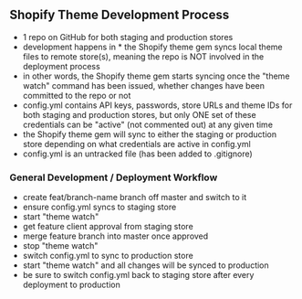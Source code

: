 ## Shopify Theme Development Process

* 1 repo on GitHub for both staging and production stores
* development happens in * the Shopify theme gem syncs local theme files to remote store(s), meaning the repo is NOT involved in the deployment process
*  in other words, the Shopify theme gem starts syncing once the "theme watch" command has been issued, whether changes have been committed to the repo or not
* config.yml contains API keys, passwords, store URLs and theme IDs for both staging and production stores, but only ONE set of these credentials can be "active" (not commented out) at any given time
* the Shopify theme gem will sync to either the staging or production store depending on what credentials are active in config.yml
* config.yml is an untracked file (has been added to .gitignore)

### General Development / Deployment Workflow

* create feat/branch-name branch off master and switch to it
* ensure config.yml syncs to staging store
* start "theme watch"
* get feature client approval from staging store
* merge feature branch into master once approved
* stop "theme watch"
* switch config.yml to sync to production store
* start "theme watch" and all changes will be synced to production
* be sure to switch config.yml back to staging store after every deployment to production
